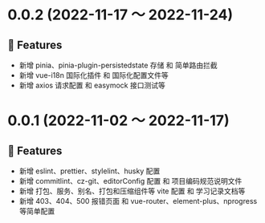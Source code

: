# 0.0.2 (2022-11-17 ～ 2022-11-24)

## 🚀 Features

- 新增 pinia、pinia-plugin-persistedstate 存储 和 简单路由拦截
- 新增 vue-i18n 国际化插件 和 国际化配置文件等
- 新增 axios 请求配置 和 easymock 接口测试等

# 0.0.1 (2022-11-02 ～ 2022-11-17)

## 🚀 Features

- 新增 eslint、prettier、stylelint、husky 配置
- 新增 commitlint、cz-git、editorConfig 配置 和 项目编码规范说明文件
- 新增 打包、服务、别名、打包和压缩组件等 vite 配置 和 学习记录文档等
- 新增 403、404、500 报错页面 和 vue-router、element-plus、nprogress 等简单配置
